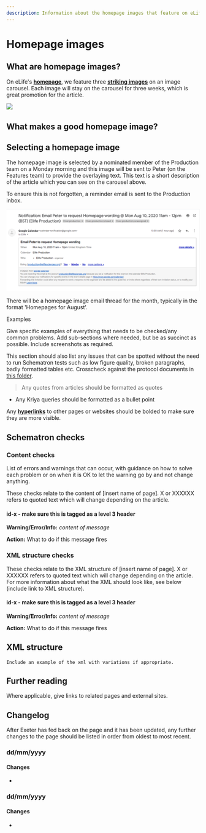 ```yaml
---
description: Information about the homepage images that feature on eLife's website.
---
```


# Homepage images

## What are homepage images?

On eLife's [**homepage**](https://elifesciences.org/), we feature three [**striking images**](./) on an image carousel. Each image will stay on the carousel for three weeks, which is great promotion for the article. 

![](../../.gitbook/assets/captured-4-%20%281%29.gif)



## What makes a good homepage image?

## Selecting a homepage image

The homepage image is selected by a nominated member of the Production team on a Monday morning and this image will be sent to Peter \(on the Features team\) to provide the overlaying text. This text is a short description of the article which you can see on the carousel above.

To ensure this is not forgotten, a reminder email is sent to the Production inbox. 

![](../../.gitbook/assets/screen-shot-2020-08-10-at-12.25.52.png)

There will be a homepage image email thread for the month, typically in the format 'Homepages for August'. 

Examples

Give specific examples of everything that needs to be checked/any common problems. Add sub-sections where needed, but be as succinct as possible. Include screenshots as required.

This section should also list any issues that can be spotted without the need to run Schematron tests such as low figure quality, broken paragraphs, badly formatted tables etc. Crosscheck against the protocol documents in [this folder](https://drive.google.com/drive/folders/0B2wDI5EMHiJ-UzctZnVBdWFwbzA).

> Any quotes from articles should be formatted as quotes

* Any Kriya queries should be formatted as a bullet point

Any [**hyperlinks**](../../untitled-4.md) to other pages or websites should be bolded to make sure they are more visible. 

## Schematron checks

### Content checks

List of errors and warnings that can occur, with guidance on how to solve each problem or on when it is OK to let the warning go by and not change anything.

These checks relate to the content of \[insert name of page\]. X or XXXXXX refers to quoted text which will change depending on the article.

#### id-x - make sure this is tagged as a level 3 header

**Warning/Error/Info:** _content of message_

**Action:** What to do if this message fires

### XML structure checks

These checks relate to the XML structure of \[insert name of page\]. ‌X or XXXXXX refers to quoted text which will change depending on the article. For more information about what the XML should look like, see below \(include link to XML structure\).

#### id-x - make sure this is tagged as a level 3 header

**Warning/Error/Info:** _content of message_

**Action:** What to do if this message fires

## XML structure

```
Include an example of the xml with variations if appropriate. 
```

## Further reading

Where applicable, give links to related pages and external sites.

## Changelog

After Exeter has fed back on the page and it has been updated, any further changes to the page should be listed in order from oldest to most recent.

### dd/mm/yyyy

#### Changes

* 
### dd/mm/yyyy

#### Changes

* 
